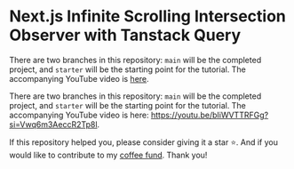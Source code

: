 # Next.js Infinite Scrolling Intersection Observer with Tanstack Query

There are two branches in this repository: `main` will be the completed project, and `starter` will be the starting point for the tutorial. The accompanying YouTube video is [here](https://youtu.be/bIiWVTTRFGg?si=Vwq6m3AeccR2Tp8l).

There are two branches in this repository: `main` will be the completed project, and `starter` will be the starting point for the tutorial. The accompanying YouTube video is here: https://youtu.be/bIiWVTTRFGg?si=Vwq6m3AeccR2Tp8l.

If this repository helped you, please consider giving it a star ⭐️. And if you would like to contribute to my [coffee fund](https://www.paypal.com/ncp/payment/QNMSG376NK5L8).  Thank you!
